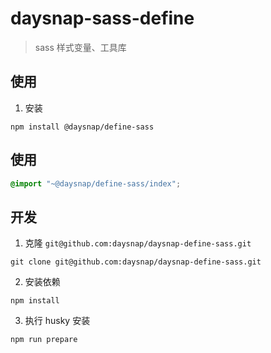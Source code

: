 
# daysnap-sass-define

> sass 样式变量、工具库

## 使用

1. 安装

```shell
npm install @daysnap/define-sass
```

## 使用

```scss
@import "~@daysnap/define-sass/index";
```

## 开发

1. 克隆 `git@github.com:daysnap/daysnap-define-sass.git`

```shell
git clone git@github.com:daysnap/daysnap-define-sass.git
```

2. 安装依赖

```shell
npm install
```

3. 执行 husky 安装

```shell
npm run prepare
```
